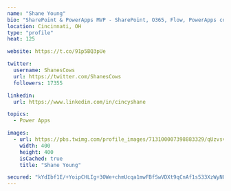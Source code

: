```yaml
---
name: "Shane Young"
bio: "SharePoint & PowerApps MVP - SharePoint, O365, Flow, PowerApps consulting? @PowerApps911 | Pure Snark? You found it."
location: Cincinnati, OH
type: "profile"
heat: 125

website: https://t.co/91p5BQ3pUe

twitter:
  username: ShanesCows
  url: https://twitter.com/ShanesCows
  followers: 17355

linkedin:
  url: https://www.linkedin.com/in/cincyshane

topics:
  - Power Apps

images:
  - url: https://pbs.twimg.com/profile_images/713100007398883329/qUzvsvQ3_400x400.jpg
    width: 400
    height: 400
    isCached: true
    title: "Shane Young"

secured: "kYdIbf1E/+YoipCHLIg+3OWe+chmUcqa1mwFBfSwVDXt9qCnAf1s533XzWyNQu8IVxKTlAUL9vfI2e6bGQ+w8ZLGL020fC3A8HcbLtd8qnVoe2Y6QEG7FTLW6k9C/eR8FSfTeLeq++mVWgNVqRMu3WSzgyhruML6fzy4/AOoAMCt7DTHIOCbarnVNoju0+MAJBjXsZzDMUVewV+mRjxwBuX5D1JazBcC9HBV0KyQ8BAkpg/EuUZqJR28NxGiziS0mE/4Xd3dP5fqQd6OdHURtC+S3dCnQUQkhNGMIx1zalX0SSFa4wU5G3RQkebuxbzSuWvE+GOsQnDRLCc7utXpG/Fsm6OQlpwHzvPtj57W2CpPAbK4MDk3QSem4MckfeARQ0JOaT5b0n0bu3rt1a9NoHBt+w+DF2Sv4lbBdeZStC4=;yBjH1XnYaEOzX0P7Leg4Ng=="
---
```


